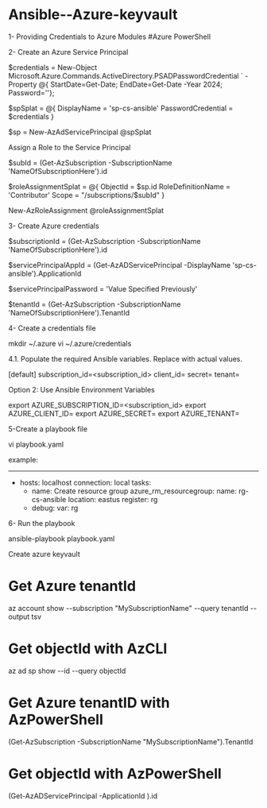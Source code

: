 # Ansible--Azure-keyvault

1- Providing Credentials to Azure Modules
#Azure PowerShell

2- Create an Azure Service Principal

$credentials = New-Object Microsoft.Azure.Commands.ActiveDirectory.PSADPasswordCredential `
-Property @{ StartDate=Get-Date; EndDate=Get-Date -Year 2024; Password='<PASSWORD>'};

$spSplat = @{
    DisplayName = 'sp-cs-ansible'
    PasswordCredential = $credentials
}

$sp = New-AzAdServicePrincipal @spSplat

Assign a Role to the Service Principal

$subId = (Get-AzSubscription -SubscriptionName 'NameOfSubscriptionHere').id

$roleAssignmentSplat = @{
    ObjectId = $sp.id
    RoleDefinitionName = 'Contributor'
    Scope = "/subscriptions/$subId"
}

New-AzRoleAssignment @roleAssignmentSplat

3- Create Azure credentials

$subscriptionId = (Get-AzSubscription -SubscriptionName 'NameOfSubscriptionHere').id

$servicePrincipalAppId = (Get-AzADServicePrincipal -DisplayName 'sp-cs-ansible').ApplicationId

$servicePrincipalPassword = 'Value Specified Previously'

$tenantId = (Get-AzSubscription -SubscriptionName 'NameOfSubscriptionHere').TenantId




4- Create a credentials file

mkdir ~/.azure
vi ~/.azure/credentials

4.1. Populate the required Ansible variables. Replace <Text> with actual values.

[default]
subscription_id=<subscription_id>
client_id=<security-principal-appid>
secret=<security-principal-password>
tenant=<security-principal-tenant>



Option 2: Use Ansible Environment Variables

export AZURE_SUBSCRIPTION_ID=<subscription_id>
export AZURE_CLIENT_ID=<security-principal-appid>
export AZURE_SECRET=<security-principal-password>
export AZURE_TENANT=<security-principal-tenant>

5-Create a playbook file

vi playbook.yaml

example:

---
- hosts: localhost
  connection: local
  tasks:
    - name: Create resource group
      azure_rm_resourcegroup:
        name: rg-cs-ansible
        location: eastus
      register: rg
    - debug:
        var: rg
		

6- Run the playbook 

ansible-playbook playbook.yaml

Create azure keyvault

# Get Azure tenantId
az account show --subscription "MySubscriptionName" --query tenantId --output tsv

# Get objectId with AzCLI
az ad sp show --id <ApplicationID> --query objectId
# Get Azure tenantID with AzPowerShell
(Get-AzSubscription -SubscriptionName "MySubscriptionName").TenantId

# Get objectId with AzPowerShell
(Get-AzADServicePrincipal -ApplicationId <ApplicationID> ).id
